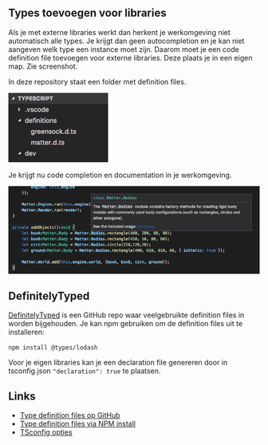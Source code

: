## Types toevoegen voor libraries

Als je met externe libraries werkt dan herkent je werkomgeving niet automatisch alle types. Je krijgt dan geen autocompletion en je kan niet aangeven welk type een instance moet zijn. Daarom moet je een code definition file toevoegen voor externe libraries. Deze plaats je in een eigen map. Zie screenshot.

In deze repository staat een folder met definition files.

![bestanden](../docs/images/def1.png "Bestanden")

Je krijgt nu code completion en documentation in je werkomgeving.

![completion](../docs/images/def2.png "Completion")

## DefinitelyTyped

[DefinitelyTyped](https://github.com/DefinitelyTyped/DefinitelyTyped) is een GitHub repo waar veelgebruikte definition files in worden bijgehouden. Je kan npm gebruiken om de definition files uit te installeren:
```
npm install @types/lodash
```

Voor je eigen libraries kan je een declaration file genereren door in tsconfig.json `"declaration": true` te plaatsen.

## Links

- [Type definition files op GitHub](https://github.com/DefinitelyTyped/DefinitelyTyped)
- [Type definition files via NPM install](https://www.npmjs.com/~types)
- [TSconfig opties](https://www.typescriptlang.org/docs/handbook/compiler-options.html)
